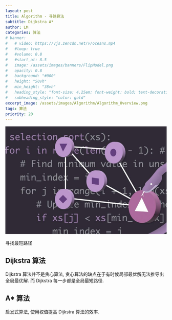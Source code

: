 ```yaml
---
layout: post
title: Algorithm - 寻路算法
subtitle: Dijkstra A*
author: LM
categories: 算法
# banner:
#   # video: https://vjs.zencdn.net/v/oceans.mp4
#   #loop: true
#   #volume: 0.8
#   #start_at: 8.5
#   image: /assets/images/banners/FlipModel.png
#   opacity: 0.8
#   background: "#000"
#   height: "50vh"
#   min_height: "38vh"
#   heading_style: "font-size: 4.25em; font-weight: bold; text-decoration: underline"
#   subheading_style: "color: gold"
excerpt_image: /assets/images/Algorithm/Algorithm_Overview.png
tags: 算法
priority: 20
---
```


![banner](/assets/images/Algorithm/Algorithm_Overview.png)  

寻找最短路径  

## Dijkstra 算法
Dijkstra 算法并不是贪心算法, 贪心算法的缺点在于有时候局部最优解无法推导出全局最优解. 而 Dijkstra 每一步都是全局最短路径.  


## A* 算法
启发式算法, 使用权值提高 Dijkstra 算法的效率.  
